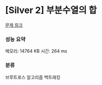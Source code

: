 
# [Silver 2] 부분수열의 합

[문제 링크](https://www.acmicpc.net/problem/1182)
### 성능 요약

<p>메모리: 14764 KB 시간: 264 ms </p>

### 분류
브루트포스 알고리즘
백트래킹
